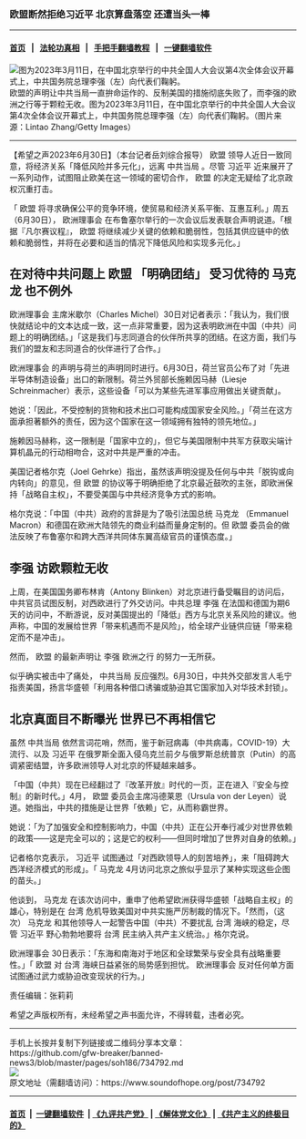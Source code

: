 ### 欧盟断然拒绝习近平 北京算盘落空 还遭当头一棒
------------------------

#### [首页](https://github.com/gfw-breaker/banned-news3/blob/master/README.md) &nbsp;&nbsp;|&nbsp;&nbsp; [法轮功真相](https://github.com/begood0513/basic/blob/master/README.md)  &nbsp;&nbsp;|&nbsp;&nbsp; [手把手翻墙教程](https://github.com/gfw-breaker/guides/wiki)  &nbsp;&nbsp;|&nbsp;&nbsp; [一键翻墙软件](https://github.com/gfw-breaker/nogfw/blob/master/README.md)  



<div><img alt="图为2023年3月11日，在中国北京举行的中共全国人大会议第4次全体会议开幕式上，中共国务院总理李强（左）向代表们鞠躬。" src="https://img.soundofhope.org/2023-06/1688179691566.jpg"/>
<br/><figcaption class="caption">
 欧盟的声明让中共当局一直拚命运作的、反制美国的措施彻底失败了，而李强的欧洲之行等于颗粒无收。图为2023年3月11日，在中国北京举行的中共全国人大会议第4次全体会议开幕式上，中共国务院总理李强（左）向代表们鞠躬。（图片来源：Lintao Zhang/Getty Images）
</figcaption></div><hr/>


<div><div class="Content__Wrapper sc-1bvya0-0 elmmKw article_body" data-checkusr="" itemprop="articleBody">
 <div id="post_place_1">
 </div>
 <p class="meta-top">
  <span class="meta">
   【希望之声2023年6月30日】（本台记者岳刘综合报导）
  </span>
  <ok href="/term/2689">
   欧盟
  </ok>
  领导人近日一致同意，将经济关系「降低风险并多元化」，远离
  <ok href="/term/25929">
   中共当局
  </ok>
  。尽管
  <ok href="/term/1063">
   习近平
  </ok>
  近来展开了一系列动作，试图阻止欧美在这一领域的密切合作，
  <ok href="/term/2689">
   欧盟
  </ok>
  的决定无疑给了北京政权沉重打击。
 </p>
 <p>
  「
  <ok href="/term/2689">
   欧盟
  </ok>
  将寻求确保公平的竞争环境，使贸易和经济关系平衡、互惠互利。」周五（6月30日），
  <ok href="/term/104505">
   欧洲理事会
  </ok>
  在布鲁塞尔举行的一次会议后发表联合声明说道。「根据『凡尔赛议程』，
  <ok href="/term/2689">
   欧盟
  </ok>
  将继续减少关键的依赖和脆弱性，包括其供应链中的依赖和脆弱性，并将在必要和适当的情况下降低风险和实现多元化。」
 </p>
 <h2>
  <strong>
   在对待中共问题上
   <ok href="/term/2689">
    欧盟
   </ok>
   「明确团结」 受习优待的
   <ok href="/term/29794">
    马克龙
   </ok>
   也不例外
  </strong>
 </h2>
 <p>
  <ok href="/term/104505">
   欧洲理事会
  </ok>
  主席米歇尔（Charles Michel）30日对记者表示：「我认为，我们很快就结论中的文本达成一致，这一点非常重要，因为这表明欧洲在中国（中共）问题上的明确团结。」「这是我们与志同道合的伙伴所共享的团结。在这方面，我们与我们的盟友和志同道合的伙伴进行了合作。」
 </p>
 <p>
  <ok href="/term/104505">
   欧洲理事会
  </ok>
  的声明与荷兰的声明同时进行。6月30日，荷兰官员公布了对「先进半导体制造设备」出口的新限制。荷兰外贸部长施赖因马赫（Liesje Schreinmacher）表示，这些设备「可以为某些先进军事应用做出关键贡献」。
 </p>
 <p>
  她说：「因此，不受控制的货物和技术出口可能构成国家安全风险。」「荷兰在这方面承担著额外的责任，因为这个国家在这一领域拥有独特的领先地位。」
 </p>
 <p>
  施赖因马赫称，这一限制是「国家中立的」，但它与美国限制中共军方获取尖端计算机晶元的行动相吻合，这对中共是严重的冲击。
 </p>
 <p>
  美国记者格尔克（Joel Gehrke）指出，虽然该声明没提及任何与中共「脱钩或向内转向」的意见，但
  <ok href="/term/2689">
   欧盟
  </ok>
  的协议等于明确拒绝了北京最近鼓吹的主张，即欧洲保持「战略自主权」，不要受美国与中共经济竞争方式的影响。
 </p>
 <p>
  格尔克说：「中国（中共）政府的言辞是为了吸引法国总统
  <ok href="/term/29794">
   马克龙
  </ok>
  （Emmanuel Macron）和德国在欧洲大陆领先的商业利益而量身定制的。但
  <ok href="/term/2689">
   欧盟
  </ok>
  委员会的做法反映了布鲁塞尔和跨大西洋共同体东翼高级官员的谨慎态度。」
 </p>
 <h2>
  <strong>
   <ok href="/term/14244">
    李强
   </ok>
   访欧颗粒无收
  </strong>
 </h2>
 <p>
  上周，在美国国务卿布林肯（Antony Blinken）对北京进行备受瞩目的访问后，中共官员试图反制，对西欧进行了外交访问。中共总理
  <ok href="/term/14244">
   李强
  </ok>
  在法国和德国为期6天的访问中，不断游说，反对美国提出的「降低」西方与北京关系风险的建议。他声称，中国的发展给世界「带来机遇而不是风险」，给全球产业链供应链「带来稳定而不是冲击」。
 </p>
 <p>
  然而，
  <ok href="/term/2689">
   欧盟
  </ok>
  的最新声明让
  <ok href="/term/14244">
   李强
  </ok>
  <ok href="/term/15597">
   欧洲之行
  </ok>
  的努力一无所获。
 </p>
 <p>
  似乎确实被击中了痛处，
  <ok href="/term/25929">
   中共当局
  </ok>
  反应强烈。6月30日，中共外交部发言人毛宁指责美国，扬言华盛顿「利用各种借口诱骗或胁迫其它国家加入对华技术封锁」。
 </p>
 <h2>
  <strong>
   北京真面目不断曝光 世界已不再相信它
  </strong>
 </h2>
 <p>
  虽然
  <ok href="/term/25929">
   中共当局
  </ok>
  依然言词花哨，然而，鉴于新冠病毒（中共病毒，COVID-19）大流行、以及
  <ok href="/term/1063">
   习近平
  </ok>
  在俄罗斯全面入侵乌克兰前夕与俄罗斯总统普京（Putin）的高调紧密结盟，许多欧洲领导人对北京的怀疑越来越多。
 </p>
 <p>
  「中国（中共）现在已经翻过了『改革开放』时代的一页，正在进入『安全与控制』的新时代。」4月，
  <ok href="/term/2689">
   欧盟
  </ok>
  委员会主席冯德莱恩（Ursula von der Leyen）说道。她指出，中共的措施是让世界「依赖」它，从而称霸世界。
 </p>
 <p>
  她说：「为了加强安全和控制影响力，中国（中共）正在公开奉行减少对世界依赖的政策——这是完全可以的；这是它的权利——但同时增加了世界对自身的依赖。」
 </p>
 <p>
  记者格尔克表示，
  <ok href="/term/1063">
   习近平
  </ok>
  试图通过「对西欧领导人的刻苦培养」，来「阻碍跨大西洋经济模式的形成」。「
  <ok href="/term/29794">
   马克龙
  </ok>
  4月访问北京之旅似乎显示了某种实现这些企图的苗头。」
 </p>
 <p>
  他谈到，
  <ok href="/term/29794">
   马克龙
  </ok>
  在该次访问中，重申了他希望欧洲获得华盛顿「战略自主权」的雄心，特别是在
  <ok href="/term/551150">
   台湾
  </ok>
  危机导致美国对中共实施严厉制裁的情况下。「然而，（这次）
  <ok href="/term/29794">
   马克龙
  </ok>
  和其他领导人一起警告中国（中共）不要扰乱
  <ok href="/term/551150">
   台湾
  </ok>
  海峡的稳定，尽管
  <ok href="/term/1063">
   习近平
  </ok>
  野心勃勃地要将
  <ok href="/term/551150">
   台湾
  </ok>
  民主纳入共产主义统治。」格尔克说。
 </p>
 <p>
  <ok href="/term/104505">
   欧洲理事会
  </ok>
  30日表示：「东海和南海对于地区和全球繁荣与安全具有战略重要性。」「
  <ok href="/term/2689">
   欧盟
  </ok>
  对
  <ok href="/term/551150">
   台湾
  </ok>
  海峡日益紧张的局势感到担忧。
  <ok href="/term/104505">
   欧洲理事会
  </ok>
  反对任何单方面试图通过武力或胁迫改变现状的行为。」
 </p>
 <p class="meta-btm">
  责任编辑：张莉莉
 </p>
 <p class="meta-btm">
  希望之声版权所有，未经希望之声书面允许，不得转载，违者必究。
 </p>
</div>
</div>
<hr/>
手机上长按并复制下列链接或二维码分享本文章：<br/>
https://github.com/gfw-breaker/banned-news3/blob/master/pages/soh186/734792.md <br/>
<a href='https://github.com/gfw-breaker/banned-news3/blob/master/pages/soh186/734792.md'><img src='https://github.com/gfw-breaker/banned-news3/blob/master/pages/soh186/734792.md.png'/></a> <br/>
原文地址（需翻墙访问）：https://www.soundofhope.org/post/734792


------------------------
#### [首页](https://github.com/gfw-breaker/banned-news3/blob/master/README.md) &nbsp;|&nbsp; [一键翻墙软件](https://github.com/gfw-breaker/nogfw/blob/master/README.md) &nbsp;| [《九评共产党》](https://github.com/gfw-breaker/9ping.md/blob/master/README.md#九评之一评共产党是什么) | [《解体党文化》](https://github.com/gfw-breaker/jtdwh.md/blob/master/README.md) | [《共产主义的终极目的》](https://github.com/gfw-breaker/gczydzjmd.md/blob/master/README.md)


<img src='http://gfw-breaker.win/banned-news3/pages/soh186/734792.md' width='0px' height='0px'/>